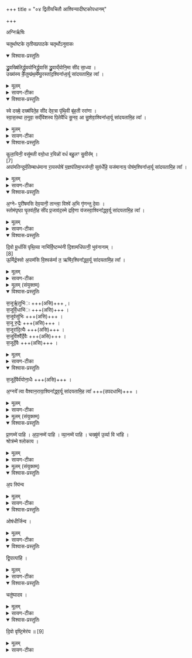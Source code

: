 +++
title = "०४ द्वितीयचितौ आश्विन्यादीष्टकोपधानम्"

+++

अग्निर्ऋषिः


चतुर्थाष्टके तृतीयप्रपाठके चतृर्थोऽनुवाकः

<details open><summary>विश्वास-प्रस्तुतिः</summary>

द्ध्रु॒वख्षि॑तिर्द्ध्रु॒वयो॑निर्द्ध्रु॒वासि॑ द्ध्रु॒वाय्ँयोनि॒मा सी॑द सा॒ध्या ।  
उख्य॑स्य के॒तुम्प्र॑थ॒मम्पु॒रस्ता॑द॒श्विना᳚ध्व॒र्यू सा॑दयतामि॒ह त्वा᳚ ।  
</details>

<details><summary>मूलम्</summary>

द्ध्रु॒वख्षि॑तिर्द्ध्रु॒वयो॑निर्द्ध्रु॒वासि॑ द्ध्रु॒वाय्ँयोनि॒मा सी॑द सा॒ध्या ।  
उख्य॑स्य के॒तुम्प्र॑थ॒मम्पु॒रस्ता॑द॒श्विना᳚ध्व॒र्यू सा॑दयतामि॒ह त्वा᳚ ।  
</details>

<details><summary>सायण-टीका</summary>

[अथ चतुर्थाष्टके तृतीयप्रपाठके चतृर्थोऽनुवाकः]।  
तृतीयेऽनुवाकेऽपानभृदाख्या इष्टका उक्ताः ।  
तावता प्रथया चितिः समाप्ता ।  
अथ चतुर्थानुवाके द्वितीयस्यां चितावाश्विन्याख्या इष्टका अभिधीयन्ते ।

कल्पः—“श्वोभूते पोर्वाह्णिकीभ्यां प्रचर्य द्वितीयां चिति चिनोति घ्रुवक्षितिरिति पञ्चऽऽश्विनीरुपदधाति” इति ।  
तत्र प्रथमामाह—  १९८४ ध्रुवक्षितिरिति ।  
ध्रुवा स्थिरा क्षितिर्निवासभूमिर्यस्या इष्टकायाः साऽध्रु वक्षितिः ।  
यस्यां भूमाविष्टका निवसन्ति तस्या भूमेश्चाञ्चल्याभावात्स्थैर्थं द्रष्टव्यम् ।  
ध्रुवा विनाशरहिता योनिरुत्पन्तिहेतुर्मृद्रूपा यस्या इष्टकायाः सा ध्रुवयोनिः ।  
हे इष्टके तादृशी त्वं स्वरूपतोऽषि ध्रुवाऽसि ।  
अर्मकपालादिभिः संयोज्य निर्मितत्वाद्ध्रुवत्वम् ।  
साध्याऽस्माभिः साघनीयोपधातव्मा त्वं ध्रुवां योनिं स्थिरमग्निक्षेत्ररूपं स्थानमासीदाऽऽगत्योपविश ।  
तदेव स्थानं विशष्यतेउख्यस्योखायां स्थितस्याग्नेः केतुं ज्ञापक्तं प्रथममिष्टकोपधानात्पूर्वमवे निष्पन्नम् ।  अतो हे इष्टके इहास्मिन्नग्निक्षेत्रे पुरस्तात्पूर्वस्यां दिशि देवनामध्वर्यू उभावश्विनौ त्वां सादयतां स्थापयताम् ।   
</details>

<details open><summary>विश्वास-प्रस्तुतिः</summary>

स्वे दख्षे॒ दख्ष॑पिते॒ह सी॑द देव॒त्रा पृ॑थि॒वी बृ॑ह॒ती ररा॑णा ।  
स्वा॒स॒स्था त॒नुवा॒ सव्ँवि॑शस्व पि॒तेवै॑धि सू॒नव॒ आ सु॒शेवा॒श्विना᳚ध्व॒र्यू सा॑दयतामि॒ह त्वा᳚ ।  
</details>

<details><summary>मूलम्</summary>

स्वे दख्षे॒ दख्ष॑पिते॒ह सी॑द देव॒त्रा पृ॑थि॒वी बृ॑ह॒ती ररा॑णा ।  
स्वा॒स॒स्था त॒नुवा॒ सव्ँवि॑शस्व पि॒तेवै॑धि सू॒नव॒ आ सु॒शेवा॒श्विना᳚ध्व॒र्यू सा॑दयतामि॒ह त्वा᳚ ।  
</details>

<details><summary>सायण-टीका</summary>

अथ द्वितीयामाह— स्वे दक्षे दक्षपितेति ।  
हे इष्टके स्वस्थाने निषीद ।  
तत्र दृष्टान्तः—दक्षपितेति लुप्तोमा ।  
यथा दक्षपिता दक्षाणां व्यवहारकुलानां पुत्राणां गृहे पिता निषीदति तद्वत् ।  
देवत्रा देवेषु मध्ये तनुवा स्वकीयेन शरीरेण संविशस्व सम्य गवस्थिता भव।  
कीदृशी, पृथिवी मृत्कार्यत्वेन भूमिस्वरूपां बृहती प्रौढा रराणा निरुपद्रवत्वाद्रममाणा स्वासस्था सुखकरेऽस्मिन्स्थाने स्थिता ।  
हे इष्टके आसुशेवा सर्वतः सुखेन सेवितुं शक्यौधि भव ।  
क इव, सूनवे पितेव ।  
यथा पुत्रार्थं पिता सुखेन सेव्यो भवति तद्वत् ।  
अश्विनेत्यादि पूर्ववत् ।

 हे इष्टके इहास्मिन्नग्निक्षेत्रे पुरस्तात्पूर्वस्यां दिशि देवनामध्वर्यू उभावश्विनौ त्वां सादयतां स्थापयताम् ।    
</details>

<details open><summary>विश्वास-प्रस्तुतिः</summary>

कु॒ला॒यिनी॒ वसु॑मती वयो॒धा र॒यिन्नो॑ वर्ध बहु॒लꣳ सु॒वीर᳚म् ।  
[7]  
अपा॑मतिन्दुर्म॒तिम्बाध॑माना रा॒यस्पोषे॑ य॒ज्ञप॑तिमा॒भज॑न्ती॒ सुव॑र्धेहि॒ यज॑मानाय॒ पोष॑म॒श्विना᳚ध्व॒र्यू सा॑दयतामि॒ह त्वा᳚ ।
</details>

<details><summary>मूलम्</summary>

कु॒ला॒यिनी॒ वसु॑मती वयो॒धा र॒यिन्नो॑ वर्ध बहु॒लꣳ सु॒वीर᳚म् ।  
[7]  
अपा॑मतिन्दुर्म॒तिम्बाध॑माना रा॒यस्पोषे॑ य॒ज्ञप॑तिमा॒भज॑न्ती॒ सुव॑र्धेहि॒ यज॑मानाय॒ पोष॑म॒श्विना᳚ध्व॒र्यू सा॑दयतामि॒ह त्वा᳚ ।
</details>

<details><summary>सायण-टीका</summary>

अथ तृतीयामाह— कुलायिनीति ।  
ह इष्टके त्वं कुलायिनी निवासस्थानवती वसुमति धनवती धनप्पदेत्यर्थः ।  
वयोघा दीर्घायुष्मस्य संपादिका सती नोऽस्मदर्थं बहुलं रयिं प्रभूतं धनं सुवीरं शोभनं पुत्रं च वर्ध संपादय ।  
अमतिं प्रज्ञामान्द्यं दुर्मतिं पाप बुद्धिं चापबाधमाना निःशेषेण विनाशयन्ती रायस्पोषे धनपुष्टौ यज्ञपतिमाभजन्ती सर्वतः प्रापयन्ती सुवः स्वर्गलोके यजमानाय यजमानार्थं पोषं पुष्टिं धेहि संपादय ।  
अश्विनेत्यादि पूर्ववत् ।

 हे इष्टके इहास्मिन्नग्निक्षेत्रे पुरस्तात्पूर्वस्यां दिशि देवनामध्वर्यू उभावश्विनौ त्वां सादयतां स्थापयताम् ।   
</details>

<details open><summary>विश्वास-प्रस्तुतिः</summary>

अ॒ग्नेᳶ पुरी॑षमसि देव॒यानी॒ तान्त्वा॒ विश्वे॑ अ॒भि गृ॑णन्तु दे॒वाः ।  
स्तोम॑पृष्ठा घृ॒तव॑ती॒ह सी॑द प्र॒जाव॑द॒स्मे द्रवि॒णा य॑जस्वा॒श्विना᳚द्ध्व॒र्यू सा॑दयतामि॒ह त्वा᳚ ।  
</details>

<details><summary>मूलम्</summary>

अ॒ग्नेᳶ पुरी॑षमसि देव॒यानी॒ तान्त्वा॒ विश्वे॑ अ॒भि गृ॑णन्तु दे॒वाः ।  
स्तोम॑पृष्ठा घृ॒तव॑ती॒ह सी॑द प्र॒जाव॑द॒स्मे द्रवि॒णा य॑जस्वा॒श्विना᳚द्ध्व॒र्यू सा॑दयतामि॒ह त्वा᳚ ।  
</details>

<details><summary>सायण-टीका</summary>

अथ् चतुर्थीमाह— अग्नेः पुरीषमसीति ।  
हे इष्टके देवयानी देवान्प्राप्नुवती त्वमग्नेः पुरीषमसि चित्यस्याग्नेः पूरकं वस्त्वसि ।  
तां तादृशीं त्वां विश्वे देवाः सर्वेऽपि देवा अभिगृणन्तु सर्वतः कीर्तयन्तु ।  
स्तोमपृष्ठा सर्वस्तोमैर्युक्तानि पृष्ठस्तोत्राणि यस्याः  
१९८५ सा स्तोमपृष्ठा ।  
पृष्ठैरुपतिष्ठत इति वक्ष्मति ।  
घृतवती ।  
होष्यमाणघृतसंयुक्ता सती हास्मिन्सधस्थे सीद तिष्ठ ।  
अस्मे अस्मभ्यं प्रजावत्पुत्रपौत्रपौत्रादियुक्तं द्रविणा धनमायजस्व सर्वतो देहि ।  
अश्विनेत्यादि पूर्ववत् ।   

 हे इष्टके इहास्मिन्नग्निक्षेत्रे पुरस्तात्पूर्वस्यां दिशि देवनामध्वर्यू उभावश्विनौ त्वां सादयतां स्थापयताम् ।   
</details>

<details open><summary>विश्वास-प्रस्तुतिः</summary>

दि॒वो मू॒र्धासि॑ पृथि॒व्या नाभि॑र्वि॒ष्टम्भ॑नी दि॒शामधि॑पत्नी॒ भुव॑नानाम् ।  
[8]  
ऊ॒र्मिर्द्र॒फ्सो अ॒पाम॑सि वि॒श्वक॑र्मा त॒ ऋषि॑र॒श्विना᳚द्ध्व॒र्यू सा॑दयतामि॒ह त्वा᳚ ।  
</details>

<details><summary>मूलम्</summary>

दि॒वो मू॒र्धासि॑ पृथि॒व्या नाभि॑र्वि॒ष्टम्भ॑नी दि॒शामधि॑पत्नी॒ भुव॑नानाम् ।  
[8]  
ऊ॒र्मिर्द्र॒फ्सो अ॒पाम॑सि वि॒श्वक॑र्मा त॒ ऋषि॑र॒श्विना᳚द्ध्व॒र्यू सा॑दयतामि॒ह त्वा᳚ ।  
</details>

<details><summary>सायण-टीका</summary>

अथ् पञ्चमीमाह— दिवो मूर्धाऽसीति ।  
हे इष्टके त्वं सर्वात्गिकाऽसि ।  
कथमिति तदुच्यतेदिवो मूर्धाऽसि द्युलोकस्य शिरःस्थानीय आदित्योऽसि ।  
पृथिव्या नाभिर्भूमेर्नाभिस्थानीयो मेर्वादिरसि ।  
दिशां विष्टम्भनी प्राच्यादीनां दिशां विविधसांकर्येण स्तम्भयन्ती व्यवस्थापयन्ती ।  
तथा भुवनानां सर्वेषामधिपत्न्याधिक्येन पालयित्री ।  
तथाऽपां य ऊर्मिर्द्रप्सश्च तदुभयरूपाऽसि ।  
विश्वकर्मा प्रजापतिरेव ते तव ऋषिर्द्रष्टा ।  
अश्विनेत्यादि पूर्ववत् ।  
एतैर्मन्चेः साध्यमुपधानं विधत्ते— “उत्सन्नयज्ञो वा एव यदग्निः किं वाऽहैतस्य क्रियते किं वा न यद्वै यज्ञस्य क्रियमाणस्यान्तर्यन्ति पूयति वा अस्य तदाश्विनीरुप दधात्यश्विनौ वै देवानां भिषजौ ताम्वामेवास्मै भेषजं करोति” [सं. का. ५ प्र. ३ अ. १] इति।  
योऽयं चियमानोऽग्निः स एष उत्सन्नयज्ञ एव ।  
अस्मिन्नग्नावनुष्ठेयानामतिबहुलत्वात्सर्वथाऽपि प्रमादादिना क्वचित् र्किचिदङ्गमुत्सन्नं भवत्येव ।  
एतस्याग्नेः संबन्धि किं नामाङ्गमनुष्ठितं किं नानुष्ठितमिति को ज्ञातुं शक्नोति ।  
अहशब्दोनिषेधार्थः ।  
सर्वथा ज्ञातुं न शक्नोत्येव ।   तथा सत्यनुष्ठीयमानस्य यज्ञस्य यदङ्गमन्तर्यन्त्बन्दरितं कुर्वन्ति, अस्य यज्ञस्यैतदङ्गं पूयत्येव नश्यत्येव ।   तत्तस्माद म्तरायदोषपरिहारार्थमाश्विनीरिष्टका उपदध्बात् ।   अश्विदेवयुक्तैर्मन्त्रैरुपधेया इष्टका आश्विन्यः ।   तदुपधानेन देवभिषग्भ्यामस्मै यज्ञायौषधं करोति ।   संख्यां विधत्ते— “पञ्चोप दधाति पाङ्क्तो यज्ञो यावानेव यज्ञस्तस्मै भेषजं करोति” [सं. का. ५ प्र. ३ अ. १] इति।  

 हे इष्टके इहास्मिन्नग्निक्षेत्रे पुरस्तात्पूर्वस्यां दिशि देवनामध्वर्यू उभावश्विनौ त्वां सादयतां स्थापयताम् ।   
</details>

<details><summary>मूलम् (संयुक्तम्)</summary>

स॒जूर्ऋ॒तुभि॑स्स॒जूर्वि॒धाभि॑स्स॒जूर्वसु॑भिस्स॒जूरु॒द्रैस्स॒जूरा॑दि॒त्यैस्स॒जूर्विश्वै᳚र्दे॒वैस्स॒जूर्दे॒वैस्स॒जूर्दे॒वैर्व॑योना॒धैर॒ग्नये᳚ त्वा वैश्वान॒राया॒श्विना᳚द्ध्व॒र्यू सा॑दयतामि॒ह त्वा᳚
</details>

<details open><summary>विश्वास-प्रस्तुतिः</summary>

स॒जूर्ऋ॒तुभि॑ः +++(असि)+++ ,।  
स॒जूर्वि॒धाभि॑ः +++(असि)+++ ।  
स॒जूर्वसु॑भिः +++(असि)+++ ।  
स॒जू रु॒द्रैः +++(असि)+++ ।   
स॒जूरा॑दि॒त्यैः +++(असि)+++ ।  
स॒जूर्विश्वै᳚र्दे॒वैः +++(असि)+++ ।  
स॒जूर्दे॒वैः  +++(असि)+++ ।  
</details>

<details><summary>मूलम्</summary>

स॒जूर्ऋ॒तुभि॑ः +++(असि)+++ ,।  
स॒जूर्वि॒धाभि॑ः +++(असि)+++ ।  
स॒जूर्वसु॑भिः +++(असि)+++ ।  
स॒जू रु॒द्रैः +++(असि)+++ ।   
स॒जूरा॑दि॒त्यैः +++(असि)+++ ।  
स॒जूर्विश्वै᳚र्दे॒वैः +++(असि)+++ ।  
स॒जूर्दे॒वैः  +++(असि)+++ ।  
</details>

<details><summary>सायण-टीका</summary>

कल्पः—“सजूर्ऋतुभिरिति पञ्चर्तव्या आश्विनीरनूपधाय” इति ।   पाठस्तु  १९८६ सजूर्ऋतुमिरिति ।   हे इष्टके त्वमृतुभिर्वसन्तादिभिः सजुः समानप्रीतिरासि, वसन्तादीनां यादृशी प्रीतिस्तादृशी तवेत्यर्थः ।   एवमुत्तरत्रापि सजूःशब्दो योज्यः।   विविधं जगद्दधति पोषयन्तीति ब्रह्मादयो विधस्तैर्विधाभिः ।   वसवो रुद्रा आदित्या विश्वे देवा देवाश्च प्रसिद्धास्तैरेतैः पञ्चविधैः पञ्चधा गन्त्रभेदः।   पूर्वोत्तरभागौ सर्वत्रानुषज्येते ।   विधाभिरित्यन्तः पूर्वो भागः ।  
</details>

<details open><summary>विश्वास-प्रस्तुतिः</summary>

स॒जूर्दे॒वैर्व॑योना॒धैः +++(असि)+++ ।  

अ॒ग्नये᳚ त्वा वैश्वान॒राया॒श्विना᳚द्ध्व॒र्यू सा॑दयतामि॒ह त्वा᳚ +++(उपदधामि)+++ ।  
</details>

<details><summary>मूलम्</summary>

स॒जूर्दे॒वैर्व॑योना॒धैः +++(असि)+++ ।  

अ॒ग्नये᳚ त्वा वैश्वान॒राया॒श्विना᳚द्ध्व॒र्यू सा॑दयतामि॒ह त्वा᳚ +++(उपदधामि)+++ ।  
</details>

<details><summary>सायण-टीका</summary>

सजूर्देवैर्वयोनाधैरित्याद्युत्तरो मागः ।   एतस्मिन्भागे पूर्वोक्ताः सर्वेऽपि समानदेवशब्दाभिधेयाः ।   ते च सर्वे देवा वयोनाधा आयुष्प्रदा इत्यर्थः ।   तादृशैर्देवैः समानप्रीतिस्त्वं वैश्वानरायाग्रये सर्वपुरुषाणां हितकारिषह्न्यर्थं त्वामुपदघामीति शेषः ।   मयोपहितां त्वां देवानामध्वर्यू अश्विनाविह क्षेत्रे स्थापयताम् ।   एतैर्मन्त्रैः साध्यमुपधानं विधत्ते— “ऋतव्या उप दधात्यृतूनां क्लृप्त्यै” (सं. का. ५ प्र. ३ अ. १०) इति।  
वसन्तादीनामृतूनां स्वस्वव्यापारसामथ्यायैतदुपधानम् ।  
इष्ठकासंख्यां विधत्ते— “पञ्चोप दधाति पञ्च वा ऋतवो यावन्त एवर्तवस्तान्कल्पयति” (सं. का. ५ प्र. ३ अ. १) इति।  
हेमन्तशिंशिरयोः समासेनर्तूनां पञ्चत्वम् ।   कल्पयति स्वस्वोचितव्यवहारक्षमान्करोति ।   मन्त्राणामाद्यन्तानुषङ्गौ विधत्ते— “समानप्रभृतयो भवन्ति समानोदर्कास्तस्मात्समाना ऋतवः” (सं. का. ५ प्र. ३ अ. १) इति।  
सजूर्ऋतुभिः सजूर्विधाभिरित्ययमुपक्रमो भागः प्रभृतिः ।   समानप्रभृतयः स मानोपक्रमाः सर्वे मन्त्रा इत्यर्थः ।   सजुर्देवैर्वयोनाधैरित्याद्यवसानमुदर्कः ।   सोऽपि सर्वेषां मन्त्राणां समानः ।   यस्मान्मन्त्राः समानास्तस्माल्लोकेऽपि मासद्वयात्मकत्वेन सर्वेऽप्युतवः समानाः ।  
मन्त्रेषु समानमंशमुक्त्वा भेदकमंशं दर्शयति— “एकेन पदेन व्यावर्तेन्ते तस्मादृतयो व्यावर्तन्ते” (सं. का. ५ प्र. ३ अ. १) इति।  
१९८७ वसुभिरित्येकं पदं, वेनेतरेभ्यो मन्त्रेभ्य आद्यमन्त्रो ब्यावर्तते ।   एवं रुद्रादित्यादिमिव्यांमृत्तिर्योजनीया ।   यस्मादत्रोपक्रमावसानसाम्ये पदमात्रेण व्यावृत्तिस्तस्माल्लोके मासद्वयात्मकत्वसाम्येऽपि वसन्तग्रीष्गादिपदभेदेन ऋतूनां परस्परं व्यावृत्तिः ।  
</details>

<details><summary>मूलम् (संयुक्तम्)</summary>

प्रा॒णम्मे॑ पाह्यपा॒नम्मे॑ पाहि व्या॒नम्मे॑ पाहि॒ चख्षु॑र्म उ॒र्व्या वि भा॑हि॒ श्रोत्र॑म्मे श्लोकाय
</details>

<details open><summary>विश्वास-प्रस्तुतिः</summary>

प्रा॒णम्मे॑ पाहि ।
अ॒पा॒नम्मे॑ पाहि ।
व्या॒नम्मे॑ पाहि ।
चख्षु॑र्म उ॒र्व्या वि भा॑हि ।  
श्रोत्र॑म्मे श्लोकाय ।
</details>

<details><summary>मूलम्</summary>

प्रा॒णम्मे॑ पाहि ।
अ॒पा॒नम्मे॑ पाहि ।
व्या॒नम्मे॑ पाहि ।
चख्षु॑र्म उ॒र्व्या वि भा॑हि ।  
श्रोत्र॑म्मे श्लोकाय ।
</details>

<details><summary>सायण-टीका</summary>

कल्पः—“प्राणं मे पहीति पञ्च प्राणभृत ऋतव्या अनूपधाय” इति।    पाठस्तु— प्राणं मे पाहीति।   हे इष्टके गे मदीयं प्राणं पाहि पालय ।   एवमुत्तरत्रापि।   उर्व्या विशालया दृष्ट्या विभाहि विशेषेण प्रकाशय दर्शनसमर्थं कुर्वित्यर्थः ।   श्लोकय शब्दसंघात शक्तं कुरु बहुविधवेदशास्त्राश्रवणसमर्थ कुर्वित्यर्थः ।   एतैमन्त्रैः साध्यमुपधानं विधत्ते— “प्राणभृत उप दधात्यृतृष्वेव प्राणान्दधाति तस्मात्समानाः सन्त ऋतवो न जीर्यन्त्यथो प्र जनयत्येवैनान्” (सं. का. ५ प्र. ३ अ. १) इति।  
ऋतव्गोपधानादूर्ध्वं प्राणभृत उपधाने सत्यृतुष्वेव प्राणान्स्थापयति ।   यस्मादेषु स्थापिताः प्राणास्तस्मात्पुनः पुनरावृत्तावप्यृतवः समाना एव दृश्यन्ते न तु जीर्णाभवन्ति ।   अपि च प्राणस्थापनादेता ( ना )नृतून्पुनः पुनरुत्पादयत्येव ।  
ऋतव्याभ्य उत्तरभाविनीः प्राणभृतः प्रकारान्तरेण प्रशंसति “एष वै वायुर्यत्प्राणो यदृतव्या उपधाय प्राणभृत उपदधाति तस्मासर्वानृतूननु वायुरा वरीबर्ति” (सं. का. ५ प्र. ३ अ. १) इति।  
योऽयं प्राणः स एष वायुरेव ।   तथा सत्यृतव्यानामूर्ध्वं प्राणभृतामुपधानेन सर्वानप्यृतूननुसृत्य वायुः पुनः पुनरावर्तते ।    
</details>

<details><summary>मूलम् (संयुक्तम्)</summary>

अ॒प स्पि॒न्वौष॑धीर्जिन्व द्वि॒पात्पा॑हि॒ चतु॑ष्पादव दि॒वो वृष्टि॒मेर॑य ॥ [9]  
</details>

<details open><summary>विश्वास-प्रस्तुतिः</summary>

अ॒प स्पि॑न्व
</details>

<details><summary>मूलम्</summary>

अ॒प स्पि॑न्व
</details>

<details><summary>सायण-टीका</summary>

कल्पः—अपस्पिन्वेति पञ्चापस्या अनुपरिहारम्” इति।   पाठस्तु अपस्पिन्वेति ।  हे इष्टके त्वमपो जलानि पिष्व प्रीणय ।
</details>

<details open><summary>विश्वास-प्रस्तुतिः</summary>

ओष॑धीर्जिन्व  ।
</details>

<details><summary>मूलम्</summary>

ओष॑धीर्जिन्व  ।
</details>

<details><summary>सायण-टीका</summary>

ओषधीश्च जिन्व प्रीणय ।  
</details>

<details open><summary>विश्वास-प्रस्तुतिः</summary>

द्वि॒पात्पा॑हि ।
</details>

<details><summary>मूलम्</summary>

द्वि॒पात्पा॑हि ।
</details>

<details><summary>सायण-टीका</summary>

द्विपान्मनुष्यशरीरं पाहि पालय ।
</details>

<details open><summary>विश्वास-प्रस्तुतिः</summary>

चतु॑ष्पादव ।
</details>

<details><summary>मूलम्</summary>

चतु॑ष्पादव ।
</details>

<details><summary>सायण-टीका</summary>

चतुष्पात्पशुशरीरमव रक्ष ।  
</details>

<details open><summary>विश्वास-प्रस्तुतिः</summary>

दि॒वो वृष्टि॒मेर॑य ॥ [9]  
</details>

<details><summary>मूलम्</summary>

दि॒वो वृष्टि॒मेर॑य ॥ [9]  
</details>

<details><summary>सायण-टीका</summary>

दिवः सकाशाद्वृष्टिमेरयाऽऽसमन्तात्प्रववर्तय ।   एतैर्मन्त्रेः साध्युपधानं विधत्ते— “वृष्टिसनीरुप दवाति वृष्टिमेवाव रुन्धे” (सं. का. ५ प्र. ३ अ. १) इति।  
१९८८ वृष्टिसनीर्वृष्टिप्रदानेनैतन्नामिका इष्टकाः ।   तत्र प्रकारविशेषं विधत्ते— “यदेकधोपदध्मादेकमृतुं वर्षेदनुपरिहारꣳ सादयति तस्मात्सर्वानृतून्वर्षति” (सं. का. ५ प्र. ३ अ. १) इति।  
षञ्चानामेकप्रयत्नोपधाने सत्येकस्मिन्नेवर्तौ वृष्टिर्भवेन्नेतरेष्व तृषु ।   अतस्तत्परिहारायानुक्रमेण परितो हृत्वा स्थापयेत् ।   प्राचीमुपघाय प्रदक्षिणमिष्टकामावर्त्य दक्षिणामुपदध्यात् ।  
पुनरपीष्टकाहस्तं प्रदक्षिणीकृत्य पश्चिमामुदध्यादित्येवं योजनीयम् ।   तथा सति सर्वानप्यृतुन्प्रति वृष्टिर्भवति ।  
प्राणभृतां वृष्टिसनीनां च पूर्वोत्तरभावं प्रशंसति— “यत्प्राणभृत उपधाय वृष्टिसनीरुपदधाति तस्माद्वायुप्रच्युता दिवो वृष्टिरीर्ते” (सं. का. ५ प्र. ३ अ. १) इति।  
“यत्प्राणभृतः पूर्वभाविन्यो वृष्टिसनयः पश्चाद्भाविन्यस्तस्माल्लोकेऽपि दिवः सकाशात्पूर्वं वायुना प्रेरिता वृष्टिः पश्चात्प्रवर्तते ।  
अत्र विनियोगसंग्रहः— द्वितीयस्यां क्षितौ पञ्च घ्रुदेत्याद्याश्विनीस्तथा ।  
पञ्चर्तव्याः सजूर्मन्त्रैराद्यन्तावनुषङ्गकौ ॥  
वसुरुद्रादित्यविश्वैर्दैवर्मन्त्रभिदा भवेत् ।  
प्राणं प्राणभृतः पञ्च ह्यपोऽपस्याश्च पञ्च हि ॥  
ता एव वृष्टिसन्याख्याः प्रोक्ता मन्त्रास्तु विंशतिः ॥  
इति श्रीमत्सायणाचार्यविरचिते माधवीये वेदार्थप्रकाशे कृष्णयजुर्वेदीयतैत्तिरीयसंहिताभाष्ये चतुर्थकाण्डे तृतीयप्रपाठके  चतुर्थोऽनुवाकः ॥   ४ ॥  
</details>
